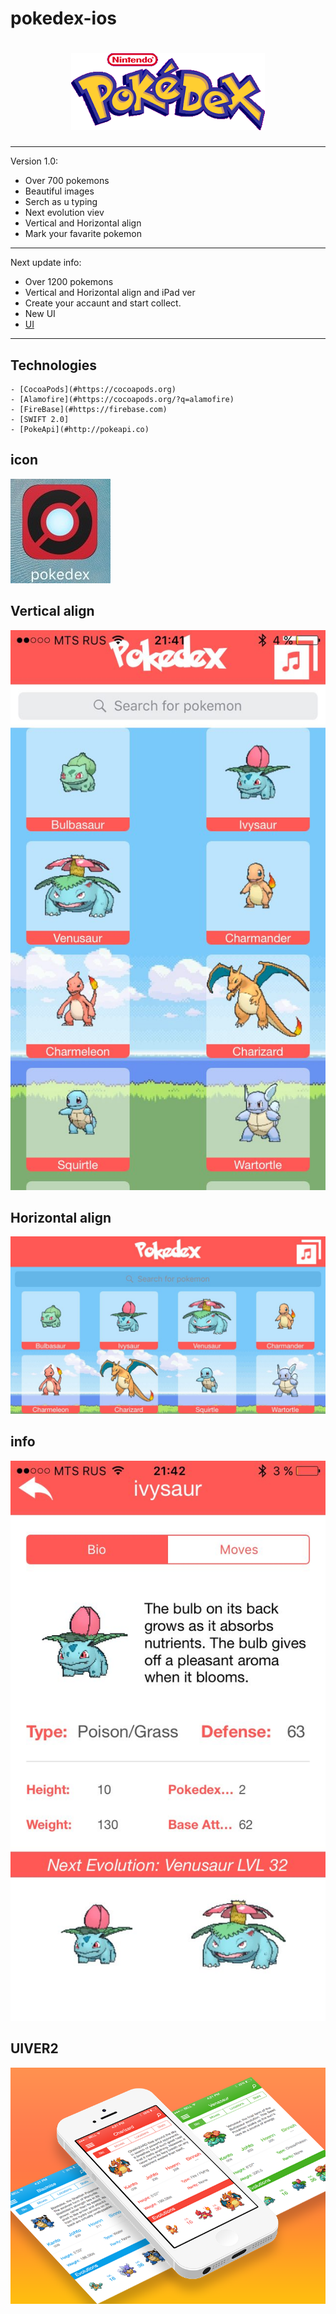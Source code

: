 # pokedex-ios
<h1 align="center">
	<img src="images/images.png" alt="pokedexs">
</h1>

<!---
Start notice section
-->

-------------------------------
<!---
End notice section
-->
Version 1.0:
* Over 700 pokemons
* Beautiful images
* Serch as u typing
* Next evolution viev
* Vertical and Horizontal align
* Mark your favarite pokemon
-------------------------------
Next update info:
* Over 1200 pokemons
* Vertical and Horizontal align and iPad ver
* Create your accaunt and start collect.
* New UI
* [UI](#UIVER2)

-------------------------------
## Technologies

	- [CocoaPods](#https://cocoapods.org)
	- [Alamofire](#https://cocoapods.org/?q=alamofire)
	- [FireBase](#https://firebase.com)
	- [SWIFT 2.0]
	- [PokeApi](#http://pokeapi.co)

## icon
![image](https://github.com/sabrysmk/pokedex-ios/blob/master/images/icon.jpg)
## Vertical align
![image](https://github.com/sabrysmk/pokedex-ios/blob/master/images/vrt.jpg)
## Horizontal align
![image](https://github.com/sabrysmk/pokedex-ios/blob/master/images/hrznt.jpg)
## info
![image](https://github.com/sabrysmk/pokedex-ios/blob/master/images/info.jpg)
## UIVER2
![image](https://github.com/sabrysmk/pokedex-ios/blob/master/images/ver2.png)
